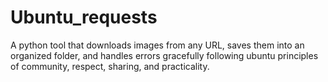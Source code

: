 # Ubuntu_requests
A python tool that downloads images from any URL, saves them into an organized folder, and handles errors gracefully following ubuntu principles of community, respect, sharing, and practicality. 
